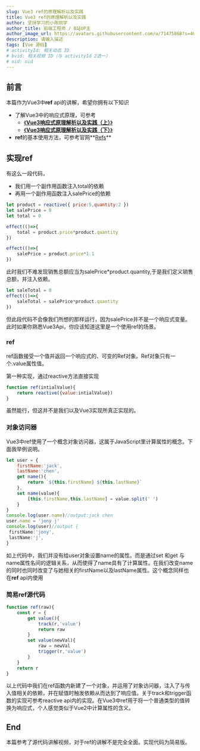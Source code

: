 ```yaml
---
slug: Vue3 ref的原理解析以及实践
title: Vue3 ref的原理解析以及实践
author: 坚持学习的小陈同学
author_title: 前端工程师 / B站UP主
author_image_url: https://avatars.githubusercontent.com/u/71475868?s=40&u=8e47a668961f89a6389d9775cffdabddfda76e8c&v=4
description: 请输入描述
tags: [Vue 源码]
# activityId: 相关动态 ID
# bvid: 相关视频 ID（与 activityId 2选一）
# oid: oid
---
```


<!-- truncate -->

## 前言

本篇作为Vue3中**ref** api的讲解，希望你拥有以下知识

- 了解Vue3中的响应式原理，可参考
    - [《**Vue3响应式原理解析以及实践（上）**》](https://juejin.cn/post/7111128446939447326/)
    - [《**Vue3响应式原理解析以及实践（下）**》](https://juejin.cn/post/7111489564052553736)
- **ref**的基本使用方法，可参考官网**[Refs](https://v3.cn.vuejs.org/api/refs-api.html)**

## 实现ref

有这么一段代码，

- 我们用一个副作用函数注入total的依赖
- 再用一个副作用函数注入salePrice的依赖

```javascript
let product = reactive({ price:5,quantity:2 })
let salePrice = 0
let total = 0

effect(()=>{
    total = product.price*product.quantity
})

effect(()=>{
    salePrice = product.price*1.1
})
```

此时我们不难发现销售总额应当为salePrice*product.quantity,于是我们定义销售总额，并注入依赖。

```javascript
let saleTotal = 0
effect(()=>{
    saleTotal = salePrice*product.quantity
})
```

但此段代码不会像我们所想的那样运行，因为salePrice并不是一个响应式变量。此时如果你熟悉Vue3Api，你应该知道这里是一个使用ref的场景。

### **ref**

ref函数接受一个值并返回一个响应式的、可变的Ref对象。Ref对象只有一个.value属性值。

第一种实现，通过reactive方法直接实现

```javascript
function ref(intialValue){
    return reactive({value:intialValue})
}
```

虽然能行，但这并不是我们以及Vue3实现所真正实现的。

### **对象访问器**

Vue3中ref使用了一个概念对象访问器，这属于JavaScript里计算属性的概念。下面我举例说明。

```javascript
let user = {
    firstName:'jack',
    lastName:'chen',
    get name(){
        return `${this.firstName} ${this.lastName}`
    },
    set name(value){
        [this.firstName,this.lastName] = value.split(' ')
    }
}
console.log(user.name)//output:jack chen
user.name = 'jony j'
console.log(user)//output {
 firstName:'jony',
 lastName:'j',
}
```

如上代码中，我们并没有给user对象设置name的属性。而是通过set 和get 与name属性名间的逻辑关系，从而使得了name具有了计算属性。在我们改变name的同时也同时改变了与她相关的firstName以及lastName属性。这个概念同样也在**ref** api内使用

### 简易ref源代码

```javascript
function ref(raw){
    const r = {
        get value(){
            track(r,'value')
            return raw
        }
        set value(newVal){
            raw = newVal
            trigger(r,'value')
        }
    }
	return r
}
```

以上代码中我们在ref函数内新建了一个对象，并运用了对象访问器，注入了与传入值相关的依赖，并在赋值时触发依赖从而达到了响应值。关于track和trigger函数的实现可参考reactive api内的实现。在Vue3中ref用于将一个普通类型的值转换为响应式，个人感觉类似于Vue2中计算属性的含义。

## End

本篇参考了源代码讲解视频，对于ref的讲解不是完全全面。实现代码为简易版。



